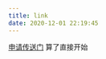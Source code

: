 ```yaml
---
title: link
date: 2020-12-01 22:19:45
---
```

<div id="qexo-friends"></div>
<link rel="stylesheet" href="https://unpkg.com/qexo-friends/friends.css"/>
<script src="https://registry.npmmirror.com/qexo-static/1.6.0/files/hexo/friends.js"></script>
<script>loadQexoFriends("qexo-friends", "https://manage.laogoupro.us.kg")</script>

[申请传送门](https://ayellowdogsays.us.kg/addlink)
算了直接开始
<div id="friends-api"></div>
<script src="https://unpkg.com/qexo-friends/friends-api.js"></script>
<script>qexo_friend_api("friends-api","https://manage.laogoupro.us.kg");</script>
